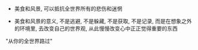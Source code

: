 + 美食和风景, 可以抵抗全世界所有的悲伤和迷惘

+ 美食和风景的意义, 不是逃避, 不是躲藏, 不是获取, 不是记录, 而是在想象之外的环境里, 去改变自己的世界观, 从此慢慢改变心中正正觉得重要的东西

"从你的全世界路过"
